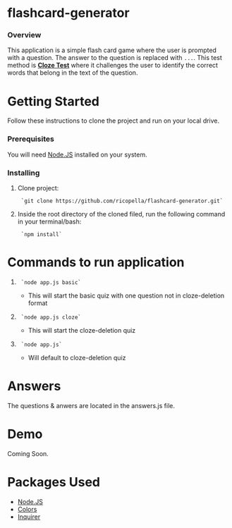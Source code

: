 # flashcard-generator


### Overview

This application is a simple flash card game where the user is prompted with a question. The answer to the question is replaced with `...`. This test method is **[Cloze Test](https://en.wikipedia.org/wiki/Cloze_test)** where it challenges the user to identify the correct words that belong in the text of the question.

# Getting Started

Follow these instructions to clone the project and run on your local drive.

### Prerequisites

You will need [Node.JS](https://www.npmjs.com/) installed on your system.

### Installing

1. Clone project: 

        `git clone https://github.com/ricopella/flashcard-generator.git`

2. Inside the root directory of the cloned filed, run the following command in your terminal/bash:

        `npm install`

# Commands to run application

1.      `node app.js basic`
    * This will start the basic quiz with one question not in cloze-deletion format

2.      `node app.js cloze`
    * This will start the cloze-deletion quiz

3.      `node app.js`
    * Will default to cloze-deletion quiz

# Answers

The questions & anwers are located in the answers.js file.

# Demo

Coming Soon.

# Packages Used

* [Node.JS](https://www.npmjs.com/)
* [Colors](https://www.npmjs.com/package/colors)
* [Inquirer](https://www.npmjs.com/package/inquirer)